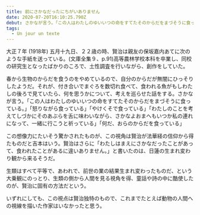```yaml
---
title: 前にさかなだったにちがいありません
date: 2020-07-20T16:10:25.790Z
debut: さかなが言う。「この人はわたしのゆいいつの命をすてたそのからだをまづそうに食っている。」「怒りながら食っている」「やけくそで食っている」「わたしのことを考えてしづかにそのあぶらを舌に味わいながら、さかなよおまへもいつか私の連れになって、一緒に行こうと祈っている」「何だ、おらのからだを食っている」
tags:
  - Un jour un texte
---
```

大正７年 (1918年) 五月十九日、２２歳の時、賢治は親友の保坂嘉内あてに次のような手紙を送っている。(文庫全集９、p.91)高等農林学校本科を卒業し、同校の研究生となったばかりのころで、土性調査を行いながら、創作をしていた。

春から生物のからだを食うのをやめているので、自分のからだが無闇にひっそりしたようだ。それが、付き合いでまぐろを数切れ食べて、食われる魚がもしわたしの後ろで見ていたら、何を思うかについて、考えを巡らせた話をする。さかなが言う。「この人はわたしのゆいいつの命をすてたそのからだをまづそうに食っている。」「怒りながら食っている」「やけくそで食っている」「わたしのことを考えてしづかにそのあぶらを舌に味わいながら、さかなよおまへもいつか私の連れになって、一緒に行こうと祈っている」「何だ、おらのからだを食っている」

この想像力にたいそう驚かされたものが、この視角は賢治が法華経の信仰から得たものだと吉本はいう。賢治はさらに「わたしはまえにさかなだったことがあって、食われたことがあるに違いありません。」と書いたのは、日蓮の生まれ変わり観から来るそうだ。

生類はすべて平等で、あわれで、前世の業の結果生まれ変わったものだ、という大乗観にのっとり、生類の側から人間を見る視角を得、童話や詩の中に酷使したのが、賢治に固有の方法だという。

いずれにしても、この視点は賢治独特のもので、これまでたとえば動物の人間への視線を描いた作家はいなかったと思う。